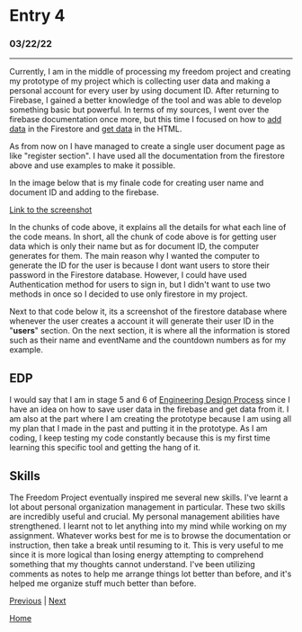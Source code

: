 # Entry 4
### 03/22/22
---
Currently, I am in the middle of processing my freedom project and creating my prototype of my project which is collecting user data and making a personal account for every user by using document ID. After returning to Firebase, I gained a better knowledge of the tool and was able to develop something basic but powerful. In terms of my sources, I went over the firebase documentation once more, but this time I focused on how to [add data](https://firebase.google.com/docs/firestore/manage-data/add-data) in the Firestore and [get data](https://firebase.google.com/docs/firestore/query-data/get-data) in the HTML.

As from now on I have managed to create a single user document page as like "register section". I have used all the documentation from the firestore above and use examples to make it possible.

In the image below that is my finale code for creating user name and document ID and adding to the firebase.

[Link to the screenshot](https://imgur.com/a/ru8B7CL)

In the chunks of code above, it explains all the details for what each line of the code means. In short, all the chunk of code above is for getting user data which is only their name but as for document ID, the computer generates for them. The main reason why I wanted the computer to generate the ID for the user is because I dont want users to store their password in the Firestore database. However, I could have used Authentication method for users to sign in, but I didn't want to use two methods in once so I decided to use only firestore in my project.

Next to that code below it, its a screenshot of the firestore database where whenever the user creates a account it will generate their user ID in the "**users**" section. On the next section, it is where all the information is stored such as their name and eventName and the countdown numbers as for my example.


## **EDP**

I would say that I am in stage 5 and 6 of [Engineering Design Process](https://docs.google.com/document/d/1anCzhzfZUNXD713Z1PqBDSAO_tU2PbZUpvT6zi3Y0jQ/preview) since I have an idea on how to save user data in the firebase and get data from it. I am also at the part where I am creating the prototype because I am using all my plan that I made in the past and putting it in the prototype. As I am coding, I keep testing my code constantly because this is my first time learning this specific tool and getting the hang of it.

## **Skills**

The Freedom Project eventually inspired me several new skills. I've learnt a lot about personal organization management in particular. These two skills are incredibly useful and crucial. My personal management abilities have strengthened. I learnt not to let anything into my mind while working on my assignment. Whatever works best for me is to browse the documentation or instruction, then take a break until resuming to it. This is very useful to me since it is more logical than losing energy attempting to comprehend something that my thoughts cannot understand. I've been utilizing comments as notes to help me arrange things lot better than before, and it's helped me organize stuff much better than before.

[Previous](entry03.md) | [Next](entry05.md)

[Home](../README.md)